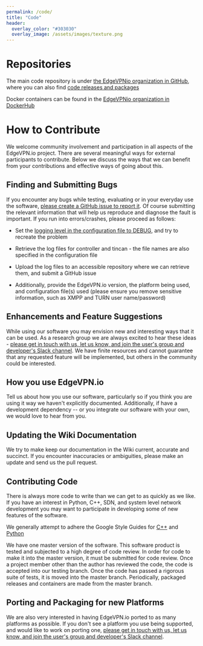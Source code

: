```yaml
---
permalink: /code/
title: "Code"
header:
  overlay_color: "#303030"
  overlay_image: /assets/images/texture.png
---
```


# Repositories
The main code repository is under [the EdgeVPNio organization in GitHub](https://github.com/edgevpnio), where you can also find [code releases and packages](https://github.com/EdgeVPNio/evio/releases)

Docker containers can be found in the [EdgeVPNio organization in DockerHub](https://hub.docker.com/u/edgevpnio)

# How to Contribute
We welcome community involvement and participation in all aspects of the EdgeVPN.io project. There are several meaningful ways for external participants to contribute. Below we discuss the ways that we can benefit from your contributions and effective ways of going about this.

## Finding and Submitting Bugs
If you encounter any bugs while testing, evaluating or in your everyday use the software, [please create a GitHub issue to report it](https://github.com/EdgeVPNio/evio/issues). Of course submitting the relevant information that will help us reproduce and diagnose the fault is important. If you run into errors/crashes, please proceed as follows:

* Set the [logging level in the configuration file to DEBUG](/configfile), and try to recreate the problem

* Retrieve the log files for controller and tincan - the file names are also specified in the configuration file

* Upload the log files to an accessible repository where we can retrieve them, and submit a GitHub issue

* Additionally, provide the EdgeVPN.io version, the platform being used, and configuration file(s) used (please ensure you remove sensitive information, such as XMPP and TURN user name/password)

## Enhancements and Feature Suggestions
While using our software you may envision new and interesting ways that it can be used. As a research group we are always excited to hear these ideas - [please get in touch with us, let us know, and join the user's group and developer's Slack channel](/about). We have finite resources and cannot guarantee that any requested feature will be implemented, but others in the community could be interested. 
 
## How you use EdgeVPN.io
Tell us about how you use our software, particularly so if you think you are using it way we haven't explicitly documented. Additionally, if have a development dependency -- or you integrate our software with your own, we would love to hear from you.

## Updating the Wiki Documentation
We try to make keep our documentation in the Wiki current, accurate and succinct. If you encounter inaccuracies or ambiguities, please make an update and send us the pull request.

## Contributing Code
There is always more code to write than we can get to as quickly as we like. If you have an interest in Python, C++, SDN, and system level network development you may want to participate in developing some of new features of the software. 

We generally attempt to adhere the Google Style Guides for [C++](https://google.github.io/styleguide/cppguide.html) and [Python](https://google.github.io/styleguide/pyguide.html)

We have one master version of the software. This software product is tested and subjected to a high degree of code review. In order for code to make it into the master version, it must be submitted for code review. Once a project member other than the author has reviewed the code, the code is accepted into our testing branch. Once the code has passed a rigorous suite of tests, it is moved into the master branch. Periodically, packaged releases and containers are made from the master branch. 

## Porting and Packaging for new Platforms
We are also very interested in having EdgeVPN.io ported to as many platforms as possible. If you don't see a platform you use being supported, and would like to work on porting one, [please get in touch with us, let us know, and join the user's group and developer's Slack channel](/about).

